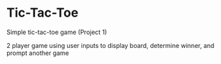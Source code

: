 # Tic-Tac-Toe
Simple tic-tac-toe game (Project 1)

2 player game using user inputs to display board, determine winner, and prompt another game
